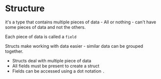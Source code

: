 # Structure

it's a type that contains multiple pieces of data - All or nothing - can't have some pieces of data and not the others.

Each piece of data is called a `field`

Structs make working with data easier - similar data can be grouped together.

- Structs deal with multiple piece of data
- All fields must be present to create a struct
- Fields can be accessed using a dot notation `.`